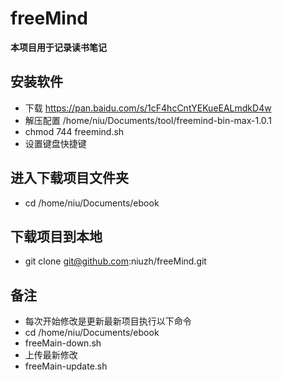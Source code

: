 # freeMind
**本项目用于记录读书笔记**
## 安装软件
* 下载 https://pan.baidu.com/s/1cF4hcCntYEKueEALmdkD4w
* 解压配置 /home/niu/Documents/tool/freemind-bin-max-1.0.1
* chmod 744 freemind.sh
* 设置键盘快捷键
## 进入下载项目文件夹
* cd /home/niu/Documents/ebook
## 下载项目到本地
* git clone git@github.com:niuzh/freeMind.git
## 备注
* 每次开始修改是更新最新项目执行以下命令
* cd /home/niu/Documents/ebook 
* freeMain-down.sh
* 上传最新修改
* freeMain-update.sh
